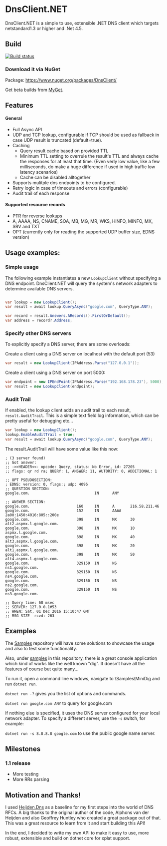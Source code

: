 # DnsClient.NET
DnsClient.NET is a simple to use, extensible .NET DNS client which targets netstandard1.3 or higher and .Net 4.5.

## Build

[![Build status](https://ci.appveyor.com/api/projects/status/y1nlxim8tkv7w3f4?svg=true)](https://ci.appveyor.com/project/MichaCo/dnsclient-net)

### Download it via NuGet
Package: https://www.nuget.org/packages/DnsClient/

Get beta builds from [MyGet](https://www.myget.org/feed/dnsclient/package/nuget/DnsClient).

## Features
#### General
* Full Async API
* UDP and TCP lookup, configurable if TCP should be used as fallback in case UDP result is truncated (default=true).
* Caching
  * Query result cache based on provided TTL 
  * Minimum TTL setting to overrule the result's TTL and always cache the responses for at least that time. (Even verly low value, like a few milliseconds, do make a huge difference if used in high traffic low latency scenarios)
  * Cache can be disabled alltogether
* Supports mulitple dns endpoints to be configured.
* Retry logic in case of timeouts and errors (configurable)
* Audit trail of each response

#### Supported resource records
* PTR for reverse lookups
* A, AAAA, NS, CNAME, SOA, MB, MG, MR, WKS, HINFO, MINFO, MX, SRV and TXT
* OPT (currently only for reading the supported UDP buffer size, EDNS version)

## Usage examples:
### Simple usage
The following example instantiates a new `LookupClient` without specifying a DNS endpoint. 
DnsClient.NET will query the system's network adapters to determine available DNS servers.

``` csharp

var lookup = new LookupClient();
var result = await lookup.QueryAsync("google.com", QueryType.ANY);

var record = result.Answers.ARecords().FirstOrDefault();
var address = record?.Address;

``` 

### Specify other DNS servers
To explicitly specify a DNS server, there are some overloads:

Create a client using a DNS server on localhost with the default port (53)

``` csharp
var result = new LookupClient(IPAddress.Parse("127.0.0.1"));
```

Create a client using a DNS server on port 5000:

``` csharp
var endpoint = new IPEndPoint(IPAddress.Parse("192.168.178.23"), 5000);
var result = new LookupClient(endpoint);
```

### Audit Trail
If enabled, the lookup client adds an audit trail to each result, `result.AuditTrail`. This is a simple text field log information, which can be pretty useful for debugging etc...

```csharp
var lookup = new LookupClient();
lookup.EnableAuditTrail = true;
var result = await lookup.QueryAsync("google.com", QueryType.ANY);
```

The result.AuditTrail will have some value like this now:

```
; (3 server found)
;; Got answer:
;; ->>HEADER<<- opcode: Query, status: No Error, id: 27205
;; flags: qr rd ra; QUERY: 1, ANSWER: 11, AUTORITY: 0, ADDITIONAL: 1

;; OPT PSEUDOSECTION:
; EDNS: version: 0, flags:; udp: 4096
;; QUESTION SECTION:
google.com.                             IN      ANY

;; ANSWER SECTION:
google.com.                     160     IN      A       216.58.211.46
google.com.                     152     IN      AAAA    2a00:1450:4016:805::200e
google.com.                     398     IN      MX      30 alt2.aspmx.l.google.com.
google.com.                     398     IN      MX      10 aspmx.l.google.com.
google.com.                     398     IN      MX      40 alt3.aspmx.l.google.com.
google.com.                     398     IN      MX      20 alt1.aspmx.l.google.com.
google.com.                     398     IN      MX      50 alt4.aspmx.l.google.com.
google.com.                     329150  IN      NS      ns1.google.com.
google.com.                     329150  IN      NS      ns4.google.com.
google.com.                     329150  IN      NS      ns2.google.com.
google.com.                     329150  IN      NS      ns3.google.com.

;; Query time: 68 msec
;; SERVER: 127.0.0.1#53
;; WHEN: Sat, 01 Dec 2016 15:10:47 GMT
;; MSG SIZE  rcvd: 263
```


## Examples

The [Samples](https://github.com/MichaCo/DnsClient.NET.Samples) repository will have some solutions to showcase the usage and also to test some functionality.

Also, under [samples](https://github.com/MichaCo/DnsClient.NET/tree/dev/samples) in this repository, there is a great console application which kind of works like the well known "dig".
It doesn't have all the features of course but quite many...

To run it, open a command line windows, navigate to \Samples\MiniDig and run `dotnet run`.

`dotnet run -?` gives you the list of options and commands.

`dotnet run google.com ANY` to query for google.com

If nothing else is specified, it uses the DNS server configured for your local network adapter.
To specify a different server, use the `-s` switch, for example:

`dotnet run -s 8.8.8.8 google.com` to use the public google name server.

## Milestones
### 1.1 release
* More testing
* More RRs parsing

## Motivation and Thanks!
I used [Heijden.Dns](https://github.com/ghuntley/Heijden.Dns) as a baseline for my first steps into the world of DNS RFCs. A big thanks to the original author of the code, Alphons van der Heijden and also Geoffrey Huntley who created a great package out of that. This was a great resource to learn from it and start building this API!

In the end, I decided to write my own API to make it easy to use, more robust, extensible and build on dotnet core for xplat support.
